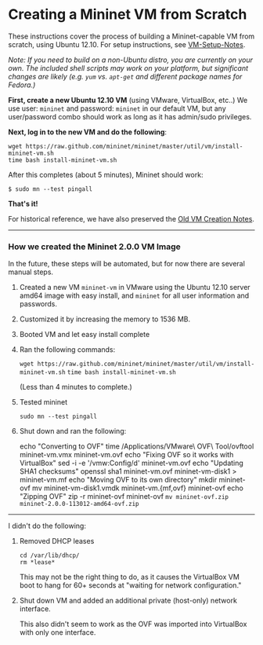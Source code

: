 Creating a Mininet VM from Scratch
===================================

These instructions cover the process of building a Mininet-capable VM from scratch, using Ubuntu 12.10. For setup instructions, see [VM-Setup-Notes](VM-Setup-Notes).

_Note: If you need to build on a non-Ubuntu distro, you are currently on your own. The included shell scripts may work on your platform, but significant changes are likely (e.g. `yum` vs. `apt-get` and different package names for Fedora.)_

**First, create a new Ubuntu 12.10 VM** (using VMware, VirtualBox, etc..) We use user: `mininet` and password: `mininet` in our default VM, but any user/password combo should work as long as it has admin/sudo privileges.

**Next, log in to the new VM and do the following**:

    wget https://raw.github.com/mininet/mininet/master/util/vm/install-mininet-vm.sh
    time bash install-mininet-vm.sh

After this completes (about 5 minutes), Mininet should work:

    $ sudo mn --test pingall

**That's it!**

For historical reference, we have also preserved the [Old VM Creation Notes](Old-VM-Creation-Notes).


***

### How we created the Mininet 2.0.0 VM Image

In the future, these steps will be automated, but for now there are several manual steps.

1. Created a new VM `mininet-vm` in VMware using the Ubuntu 12.10 server amd64 image with easy install, and `mininet` for all user information and passwords.

2. Customized it by increasing the memory to 1536 MB.

3. Booted VM and let easy install complete

4. Ran the following commands:

    `wget https://raw.github.com/mininet/mininet/master/util/vm/install-mininet-vm.sh`
    `time bash install-mininet-vm.sh`

    (Less than 4 minutes to complete.)

5. Tested mininet

    `sudo mn --test pingall`

6. Shut down and ran the following:

    echo "Converting to OVF"
    time /Applications/VMware\ OVF\ Tool/ovftool mininet-vm.vmx mininet-vm.ovf
    echo "Fixing OVF so it works with VirtualBox" 
    sed -i -e '/vmw:Config/d' mininet-vm.ovf
    echo "Updating SHA1 checksums"
    openssl sha1 mininet-vm.ovf mininet-vm-disk1 > mininet-vm.mf
    echo "Moving OVF to its own directory"
    mkdir mininet-ovf
    mv mininet-vm-disk1.vmdk mininet-vm.{mf,ovf} mininet-ovf
    echo "Zipping OVF"
    zip -r mininet-ovf mininet-ovf
    `mv mininet-ovf.zip mininet-2.0.0-113012-amd64-ovf.zip`

----

I didn't do the following:

1. Removed DHCP leases

    `cd /var/lib/dhcp/`  
    `rm *lease*`

   This may not be the right thing to do, as it causes the VirtualBox VM boot to hang
   for 60+ seconds at "waiting for network configuration."

2. Shut down VM and added an additional private (host-only) network interface.

   This also didn't seem to work as the OVF was imported into VirtualBox with only one interface.

